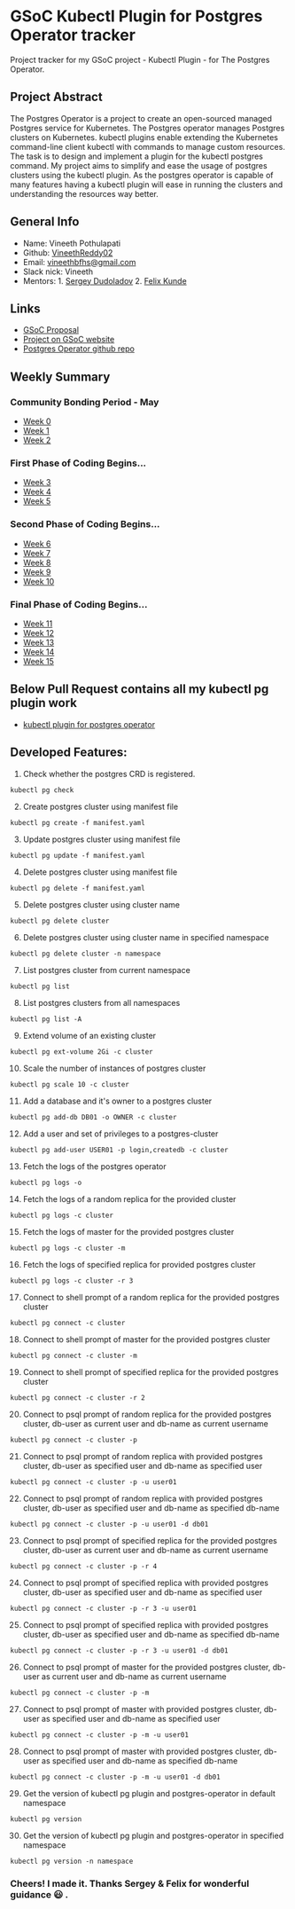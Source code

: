 
# GSoC Kubectl Plugin for Postgres Operator tracker
Project tracker for my GSoC project - Kubectl Plugin - for The Postgres Operator.

## Project Abstract
The Postgres Operator is a project to create an open-sourced managed Postgres service for Kubernetes. The Postgres operator manages Postgres clusters on Kubernetes. kubectl plugins enable extending the Kubernetes command-line client kubectl with commands to manage custom resources. The task is to design and implement a plugin for the kubectl postgres command. My project aims to simplify and ease the usage of postgres clusters using the kubectl plugin. As the postgres operator is capable of many features having a kubectl plugin will ease in running the clusters and understanding the resources way better.

## General Info

+ Name: Vineeth Pothulapati
+ Github: [VineethReddy02](https://github.com/VineethReddy02)
+ Email: vineethbfhs@gmail.com
+ Slack nick: Vineeth
+ Mentors: 1. [Sergey Dudoladov](https://github.com/sdudoladov)
           2. [Felix Kunde](https://github.com/FxKu)
           
## Links

+ [GSoC Proposal](notes/gsoc-proposal.pdf)
+ [Project on GSoC website](https://summerofcode.withgoogle.com/organizations/5429926902104064/)
+ [Postgres Operator github repo](https://github.com/zalando/postgres-operator)

## Weekly Summary

### Community Bonding Period - May

+ [Week 0](weekly/week0.md)
+ [Week 1](weekly/week1.md)
+ [Week 2](weekly/week2.md)

### First Phase of Coding Begins...

+ [Week 3](weekly/week3.md)
+ [Week 4](weekly/week4.md)
+ [Week 5](weekly/week5.md)

### Second Phase of Coding Begins...

+ [Week 6](weekly/week6.md)
+ [Week 7](weekly/week7.md)
+ [Week 8](weekly/week8.md)
+ [Week 9](weekly/week9.md)
+ [Week 10](weekly/week10.md)

### Final Phase of Coding Begins...

+ [Week 11](weekly/week11.md)
+ [Week 12](weekly/week12.md)
+ [Week 13](weekly/week13.md)
+ [Week 14](weekly/week14.md)
+ [Week 15](weekly/week15.md)


## Below Pull Request contains all my kubectl pg plugin work
+ [kubectl plugin for postgres operator](https://github.com/zalando/postgres-operator/pull/579#pullrequestreview-275367465)

## Developed Features:

1. Check whether the postgres CRD is registered.

```kubectl pg check```

2. Create postgres cluster using manifest file

```kubectl pg create -f manifest.yaml```

3. Update postgres cluster using manifest file

```kubectl pg update -f manifest.yaml```

4. Delete postgres cluster using manifest file

```kubectl pg delete -f manifest.yaml```

5. Delete postgres cluster using cluster name

```kubectl pg delete cluster```

6. Delete postgres cluster using cluster name in specified namespace

```kubectl pg delete cluster -n namespace```

7. List postgres cluster from current namespace

```kubectl pg list```

8. List postgres clusters from all namespaces

```kubectl pg list -A```

9. Extend volume of an existing cluster

```kubectl pg ext-volume 2Gi -c cluster```

10. Scale the number of instances of postgres cluster

```kubectl pg scale 10 -c cluster```

11. Add a database and it's owner to a postgres cluster

```kubectl pg add-db DB01 -o OWNER -c cluster```

12. Add a user and set of privileges to a postgres-cluster

```kubectl pg add-user USER01 -p login,createdb -c cluster```

13. Fetch the logs of the postgres operator

```kubectl pg logs -o```

14. Fetch the logs of a random replica for the provided cluster

```kubectl pg logs -c cluster```

15. Fetch the logs of master for the provided postgres cluster

```kubectl pg logs -c cluster -m```

16. Fetch the logs of specified replica for provided postgres cluster

```kubectl pg logs -c cluster -r 3```

17. Connect to shell prompt of a random replica for the provided postgres cluster

```kubectl pg connect -c cluster```

18. Connect to shell prompt of master for the provided postgres cluster

```kubectl pg connect -c cluster -m```

19. Connect to shell prompt of specified replica for the provided postgres cluster

```kubectl pg connect -c cluster -r 2```

20. Connect to psql prompt of random replica for the provided postgres cluster, db-user as current user and db-name as current username

```kubectl pg connect -c cluster -p```

21. Connect to psql prompt of random replica with provided postgres cluster, db-user as specified user and db-name as specified user

```kubectl pg connect -c cluster -p -u user01```

22. Connect to psql prompt of random replica with provided postgres cluster, db-user as specified user and db-name as specified db-name

```kubectl pg connect -c cluster -p -u user01 -d db01```

23. Connect to psql prompt of specified replica for the provided postgres cluster, db-user as current user and db-name as current username

```kubectl pg connect -c cluster -p -r 4```

24. Connect to psql prompt of specified replica with provided postgres cluster, db-user as specified user and db-name as specified user

```kubectl pg connect -c cluster -p -r 3 -u user01```

25. Connect to psql prompt of specified replica with provided postgres cluster, db-user as specified user and db-name as specified db-name

```kubectl pg connect -c cluster -p -r 3 -u user01 -d db01```

26. Connect to psql prompt of master for the provided postgres cluster, db-user as current user and db-name as current username

```kubectl pg connect -c cluster -p -m```

27. Connect to psql prompt of master with provided postgres cluster, db-user as specified user and db-name as specified user

```kubectl pg connect -c cluster -p -m -u user01```

28. Connect to psql prompt of master with provided postgres cluster, db-user as specified user and db-name as specified db-name

```kubectl pg connect -c cluster -p -m -u user01 -d db01```


29. Get the version of kubectl pg plugin and postgres-operator in default namespace

```kubectl pg version```

30. Get the version of kubectl pg plugin and postgres-operator in specified namespace

```kubectl pg version -n namespace```

### Cheers! I made it. Thanks Sergey & Felix for wonderful guidance :smiley: .
